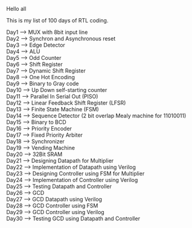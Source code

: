 Hello all

This is my list of 100 days of RTL coding.

Day1 --> MUX with 8bit input line  
Day2 --> Synchron and Asynchronous reset  
Day3 --> Edge Detector   
Day4 --> ALU   
Day5 --> Odd Counter   
Day6 --> Shift Register  
Day7 --> Dynamic Shift Register    
Day8 --> One Hot Encoding  
Day9 --> Binary to Gray code  
Day10 --> Up Down self-starting counter  
Day11 --> Parallel In Serial Out (PISO)  
Day12 --> Linear Feedback Shift Register (LFSR)  
Day13 --> Finite State Machine (FSM)   
Day14 --> Sequence Detector (2 bit overlap Mealy machine for 11010011)  
Day15 --> Binary to BCD  
Day16 --> Priority Encoder  
Day17 --> Fixed Priority Arbiter    
Day18 --> Synchronizer  
Day19 --> Vending Machine  
Day20 --> 32Bit SRAM  
Day21 --> Designing Datapath for Multiplier   
Day22 --> Implementation of Datapath using Verilog  
Day23 --> Designing Controller using FSM for Multiplier   
Day24 --> Implementation of Controller using Verilog   
Day25 --> Testing Datapath and Controller     
Day26 --> GCD  
Day27 --> GCD Datapath using Verilog  
Day28 --> GCD Controller using FSM  
Day29 --> GCD Controller using Verilog  
Day30 --> Testing GCD using Datapath and Controller  
